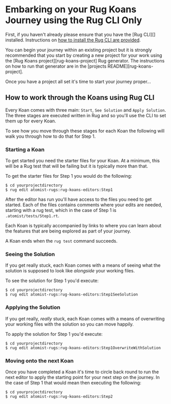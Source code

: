 # Embarking on your Rug Koans Journey using the Rug CLI Only

First, if you haven't already please ensure that you have the [Rug CLI][] installed. Instructions on [how to install the Rug CLI are provided][rug-cli-install].

[rug-cli]: https://github.com/atomist/rug-cli
[rug-cli-install]: http://docs.atomist.com/rug/rug-cli/rug-cli-install/]

You can begin your journey within an existing project but it is strongly recommended that you start by creating a new project for your work using the [Rug Koans project][rug-koans-project] Rug generator. The instructions on how to run that generator are in the [projects README][rug-koans-project].

Once you have a project all set it's time to start your journey proper...

## How to work through the Koans using Rug CLI

Every Koan comes with three main: `Start`, `See Solution` and `Apply Solution`. The three stages are executed written in Rug and so you'll use the CLI to set them up for every Koan.

To see how you move through these stages for each Koan the following will walk you through how to do that for Step 1.

### Starting a Koan

To get started you need the starter files for your Koan. At a minimum, this will be a Rug test that will be failing but it is typically more than that.

To get the starter files for Step 1 you would do the following:

```
$ cd yourprojectdirectory
$ rug edit atomist-rugs:rug-koans-editors:Step1
```

After the editor has run you'll have access to the files you need to get started. Each of the files contains comments where your edits are needed, starting with a rug test, which in the case of Step 1 is `.atomist/tests/Step1.rt`.

Each Koan is typically accompanied by links to where you can learn about the features that are being explored as part of your journey.

A Koan ends when the `rug test` command succeeds.

### Seeing the Solution

If you get really stuck, each Koan comes with a means of seeing what the solution is supposed to look like *alongside* your working files.

To see the solution for Step 1 you'd execute:

```
$ cd yourprojectdirectory
$ rug edit atomist-rugs:rug-koans-editors:Step1SeeSolution
```

### Applying the Solution

If you get really, *really* stuck, each Koan comes with a means of overwriting your working files with the solution so you can move happily.

To apply the solution for Step 1 you'd execute:

```
$ cd yourprojectdirectory
$ rug edit atomist-rugs:rug-koans-editors:Step1OverwriteWithSolution
```

### Moving onto the next Koan

Once you have completed a Koan it's time to circle back round to run the next editor to apply the starting point for your next step on the journey. In the case of Step 1 that would mean then executing the following:

```
$ cd yourprojectdirectory
$ rug edit atomist-rugs:rug-koans-editors:Step2
```
